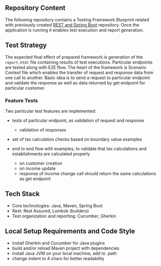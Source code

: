 ## Repository Content

The following repository contains a Testing Framework Blueprint related with previously created [REST and Spring
Boot](https://github.com/mwstyczynski/REST-and-Spring-Boot) repository. Once the application is running it enables test
execution and report generation.

## Test Strategy

The expected final effect of prepared framework is generation of the `report.html` file containing results of test executions.
Particular endpoints are tested along with E2E flow. The heart of the framework is Scenario Context file which enables
the transfer of request and response data from one call to another. Basic idea is to send a request to particular
endpoint and validate the response as well as data returned by get endpoint for particular customer.

### Feature Tests

Two particular test features are implemented:

- tests of particular endpoint, as validation of request and response
    - validation of responses
- set of tax calculation checks based on boundary value examples 
- end to end flow with examples, to validate that tax calculations and establishments are calculated properly
    - on customer creation
    - on income update

    + response of income change call should return the same calculations as get endpoint


## Tech Stack

* Core technologies: Java, Maven, Spring Boot
* Rest:   Rest Assured, Lombok (builders)
* Test organization and reporting: Cucumber, Gherkin

## Local Setup Requirements and Code Style

- install Gherkin and Cucumber for Java plugins
- build and/or reload Maven project with dependencies
- install Java JVM on your local machine; add to .path
- change indent to 4 chars for better readability

